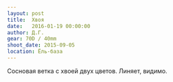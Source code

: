 ```yaml
---
layout: post
title:  Хвоя
date:   2016-01-19 00:00:00
author: Д.Г.
gear: 70D / 40mm
shoot_date: 2015-09-05
location: Ёль-база
---
```


Сосновая ветка с хвоей двух цветов. Линяет, видимо.
